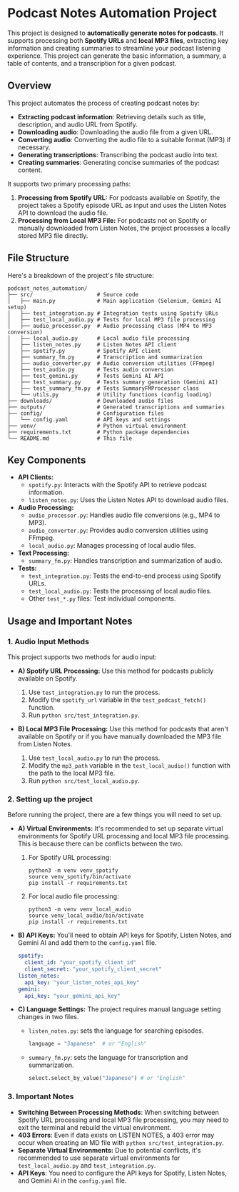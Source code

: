 # Podcast Notes Automation Project

This project is designed to **automatically generate notes for podcasts**. It supports processing both **Spotify URLs** and **local MP3 files**, extracting key information and creating summaries to streamline your podcast listening experience. This project can generate the basic information, a summary, a table of contents, and a transcription for a given podcast.

## Overview

This project automates the process of creating podcast notes by:

*   **Extracting podcast information**: Retrieving details such as title, description, and audio URL from Spotify.
*   **Downloading audio**: Downloading the audio file from a given URL.
*   **Converting audio**: Converting the audio file to a suitable format (MP3) if necessary.
*   **Generating transcriptions**: Transcribing the podcast audio into text.
*   **Creating summaries**: Generating concise summaries of the podcast content.

It supports two primary processing paths:

1.  **Processing from Spotify URL:** For podcasts available on Spotify, the project takes a Spotify episode URL as input and uses the Listen Notes API to download the audio file.
2.  **Processing from Local MP3 File:** For podcasts not on Spotify or manually downloaded from Listen Notes, the project processes a locally stored MP3 file directly.

## File Structure

Here's a breakdown of the project's file structure:

```
podcast_notes_automation/
├── src/                    # Source code
│   ├── main.py             # Main application (Selenium, Gemini AI setup)
│   ├── test_integration.py # Integration tests using Spotify URLs
│   ├── test_local_audio.py # Tests for local MP3 file processing
│   ├── audio_processor.py  # Audio processing class (MP4 to MP3 conversion)
│   ├── local_audio.py      # Local audio file processing
│   ├── listen_notes.py     # Listen Notes API client
│   ├── spotify.py          # Spotify API client
│   ├── summary_fm.py       # Transcription and summarization
│   ├── audio_converter.py  # Audio conversion utilities (FFmpeg)
│   ├── test_audio.py       # Tests audio conversion
│   ├── test_gemini.py      # Tests Gemini AI API
│   ├── test_summary.py     # Tests summary generation (Gemini AI)
│   ├── test_summary_fm.py  # Tests SummaryFMProcessor class
│   └── utils.py            # Utility functions (config loading)
├── downloads/              # Downloaded audio files
├── outputs/                # Generated transcriptions and summaries
├── config/                 # Configuration files
│   └── config.yaml         # API keys and settings
├── venv/                   # Python virtual environment
├── requirements.txt        # Python package dependencies
└── README.md               # This file
```

## Key Components

*   **API Clients:**
    *   `spotify.py`: Interacts with the Spotify API to retrieve podcast information.
    *   `listen_notes.py`: Uses the Listen Notes API to download audio files.
*   **Audio Processing:**
    *   `audio_processor.py`: Handles audio file conversions (e.g., MP4 to MP3).
    *   `audio_converter.py`: Provides audio conversion utilities using FFmpeg.
    *   `local_audio.py`: Manages processing of local audio files.
*   **Text Processing:**
    *   `summary_fm.py`: Handles transcription and summarization of audio.
*   **Tests:**
    *   `test_integration.py`: Tests the end-to-end process using Spotify URLs.
    *   `test_local_audio.py`: Tests the processing of local audio files.
    *   Other `test_*.py` files: Test individual components.

## Usage and Important Notes

### 1. Audio Input Methods

This project supports two methods for audio input:

*   **A) Spotify URL Processing:** Use this method for podcasts publicly available on Spotify.

    1.  Use `test_integration.py` to run the process.
    2.  Modify the `spotify_url` variable in the `test_podcast_fetch()` function.
    3.  Run `python src/test_integration.py`.
*   **B) Local MP3 File Processing:** Use this method for podcasts that aren't available on Spotify or if you have manually downloaded the MP3 file from Listen Notes.

    1.  Use `test_local_audio.py` to run the process.
    2.  Modify the `mp3_path` variable in the `test_local_audio()` function with the path to the local MP3 file.
    3.  Run `python src/test_local_audio.py`.

### 2. Setting up the project

Before running the project, there are a few things you will need to set up.

*   **A) Virtual Environments:** It's recommended to set up separate virtual environments for Spotify URL processing and local MP3 file processing. This is because there can be conflicts between the two.

    1.  For Spotify URL processing:

        ```
        python3 -m venv venv_spotify
        source venv_spotify/bin/activate
        pip install -r requirements.txt
        ```
    2.  For local audio file processing:

        ```
        python3 -m venv venv_local_audio
        source venv_local_audio/bin/activate
        pip install -r requirements.txt
        ```
*   **B) API Keys:** You'll need to obtain API keys for Spotify, Listen Notes, and Gemini AI and add them to the `config.yaml` file.

    ```yaml
    spotify:
      client_id: "your_spotify_client_id"
      client_secret: "your_spotify_client_secret"
    listen_notes:
      api_key: "your_listen_notes_api_key"
    gemini:
      api_key: "your_gemini_api_key"
    ```
*   **C) Language Settings:** The project requires manual language setting changes in two files.
    *   `listen_notes.py`: sets the language for searching episodes.

        ```python
        language = "Japanese"  # or "English"
        ```
    *   `summary_fm.py`: sets the language for transcription and summarization.

        ```python
        select.select_by_value("Japanese") # or "English"
        ```


### 3. Important Notes

*   **Switching Between Processing Methods**: When switching between Spotify URL processing and local MP3 file processing, you may need to exit the terminal and rebuild the virtual environment.
*   **403 Errors**: Even if data exists on LISTEN NOTES, a 403 error may occur when creating an MD file with `python src/test_integration.py`.
*   **Separate Virtual Environments:** Due to potential conflicts, it's recommended to use separate virtual environments for `test_local_audio.py` and `test_integration.py`.
*   **API Keys**: You need to configure the API keys for Spotify, Listen Notes, and Gemini AI in the `config.yaml` file.
